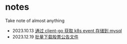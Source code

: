 # notes
Take note of almost anything

- 2023.10.13 [通过 client-go 获取 k8s event 存储到 mysql](https://github.com/py-k8s/notes/blob/main/%E9%80%9A%E8%BF%87%20client-go%20%E8%8E%B7%E5%8F%96%20k8s%20event%20%E5%AD%98%E5%82%A8%E5%88%B0%20mysql.md)
- 2023.12.19 [批量下载股票公告文件](https://github.com/py-k8s/notes/blob/main/%E6%89%B9%E9%87%8F%E4%B8%8B%E8%BD%BD%E8%82%A1%E7%A5%A8%E5%85%AC%E5%91%8A%E6%96%87%E4%BB%B6.md)